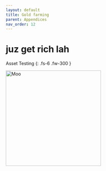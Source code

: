 ```yaml
---
layout: default
title: Gold farming
parent: Appendices
nav_order: 12
---
```


# juz get rich lah

Asset Testing
{: .fs-6 .fw-300 }

<img src="/mhbasics/assets/Kuh.png" alt="Moo" width="300" height="300">
